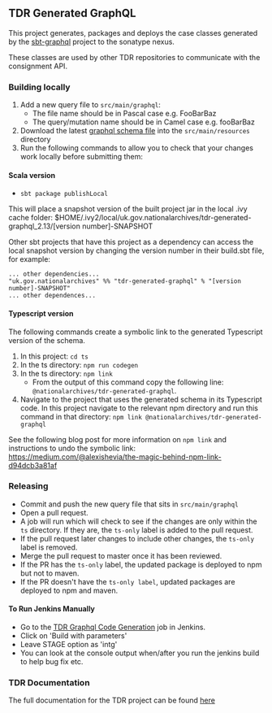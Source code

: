 ## TDR Generated GraphQL

This project generates, packages and deploys the case classes generated by the [sbt-graphql](https://github.com/muuki88/sbt-graphql) project to the sonatype nexus.

These classes are used by other TDR repositories to communicate with the consignment API.

### Building locally
1. Add a new query file to `src/main/graphql`:
   * The file name should be in Pascal case e.g. FooBarBaz
   * The query/mutation name should be in Camel case e.g. fooBarBaz
3. Download the latest [graphql schema file](https://raw.githubusercontent.com/nationalarchives/tdr-consignment-api/master/schema.graphql) into the `src/main/resources` directory
4. Run the following commands to allow you to check that your changes work locally before submitting them:
#### Scala version
  * `sbt package publishLocal`

This will place a snapshot version of the built project jar in the local .ivy cache folder: $HOME/.ivy2/local/uk.gov.nationalarchives/tdr-generated-graphql_2.13/[version number]-SNAPSHOT

Other sbt projects that have this project as a dependency can access the local snapshot version by changing the version number in their build.sbt file, for example:
  ```
  ... other dependencies...
  "uk.gov.nationalarchives" %% "tdr-generated-graphql" % "[version number]-SNAPSHOT"
  ... other dependences...
   ```
  
#### Typescript version  
The following commands create a symbolic link to the generated Typescript version of the schema.
1. In this project: `cd ts`
2. In the ts directory: `npm run codegen`
3. In the ts directory: `npm link`
    * From the output of this command copy the following line: `@nationalarchives/tdr-generated-graphql`.
4. Navigate to the project that uses the generated schema in its Typescript code. In this project navigate to the relevant npm directory and run this command in that directory: `npm link @nationalarchives/tdr-generated-graphql`

See the following blog post for more information on `npm link` and instructions to undo the symbolic link: https://medium.com/@alexishevia/the-magic-behind-npm-link-d94dcb3a81af 

### Releasing
* Commit and push the new query file that sits in `src/main/graphql`
* Open a pull request.
* A job will run which will check to see if the changes are only within the `ts` directory. If they are, the `ts-only` label is added to the pull request.
* If the pull request later changes to include other changes, the `ts-only` label is removed.
* Merge the pull request to master once it has been reviewed.
* If the PR has the `ts-only` label, the updated package is deployed to npm but not to maven.
* If the PR doesn't have the `ts-only label`, updated packages are deployed to npm and maven.

#### To Run Jenkins Manually
* Go to the [TDR Graphql Code Generation](https://jenkins.tdr-management.nationalarchives.gov.uk/job/TDR%20Graphql%20Code%20Generation/) job in Jenkins. 
* Click on 'Build with parameters'
* Leave STAGE option as 'intg'
* You can look at the console output when/after you run the jenkins build to help bug fix etc.

### TDR Documentation
The full documentation for the TDR project can be found [here](https://github.com/nationalarchives/tdr-dev-documentation)
